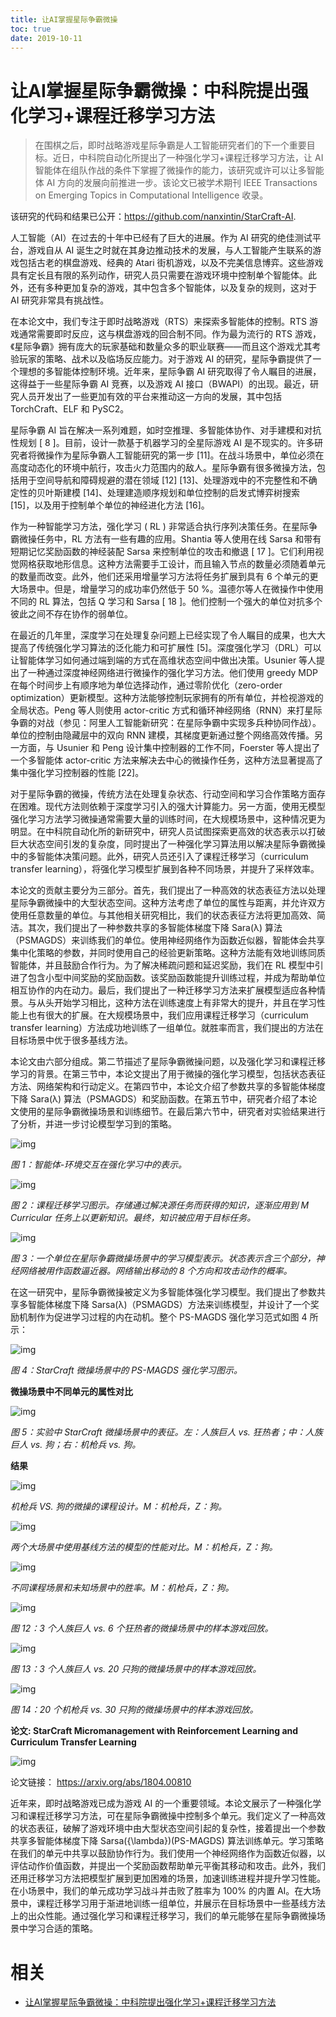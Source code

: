 ```yaml
---
title: 让AI掌握星际争霸微操
toc: true
date: 2019-10-11
---
```

# 让AI掌握星际争霸微操：中科院提出强化学习+课程迁移学习方法









> 在围棋之后，即时战略游戏星际争霸是人工智能研究者们的下一个重要目标。近日，中科院自动化所提出了一种强化学习+课程迁移学习方法，让 AI 智能体在组队作战的条件下掌握了微操作的能力，该研究或许可以让多智能体 AI 方向的发展向前推进一步。该论文已被学术期刊 IEEE Transactions on Emerging Topics in Computational Intelligence 收录。

该研究的代码和结果已公开：https://github.com/nanxintin/StarCraft-AI.

人工智能（AI）在过去的十年中已经有了巨大的进展。作为 AI 研究的绝佳测试平台，游戏自从 AI 诞生之时就在其身边推动技术的发展，与人工智能产生联系的游戏包括古老的棋盘游戏、经典的 Atari 街机游戏，以及不完美信息博弈。这些游戏具有定长且有限的系列动作，研究人员只需要在游戏环境中控制单个智能体。此外，还有多种更加复杂的游戏，其中包含多个智能体，以及复杂的规则，这对于 AI 研究非常具有挑战性。

在本论文中，我们专注于即时战略游戏（RTS）来探索多智能体的控制。RTS 游戏通常需要即时反应，这与棋盘游戏的回合制不同。作为最为流行的 RTS 游戏，《星际争霸》拥有庞大的玩家基础和数量众多的职业联赛——而且这个游戏尤其考验玩家的策略、战术以及临场反应能力。对于游戏 AI 的研究，星际争霸提供了一个理想的多智能体控制环境。近年来，星际争霸 AI 研究取得了令人瞩目的进展，这得益于一些星际争霸 AI 竞赛，以及游戏 AI 接口（BWAPI）的出现。最近，研究人员开发出了一些更加有效的平台来推动这一方向的发展，其中包括 TorchCraft、ELF 和 PySC2。

星际争霸 AI 旨在解决一系列难题，如时空推理、多智能体协作、对手建模和对抗性规划 [ 8 ]。目前，设计一款基于机器学习的全星际游戏 AI 是不现实的。许多研究者将微操作为星际争霸人工智能研究的第一步 [11]。在战斗场景中，单位必须在高度动态化的环境中航行，攻击火力范围内的敌人。星际争霸有很多微操方法，包括用于空间导航和障碍规避的潜在领域 [12] [13]、处理游戏中的不完整性和不确定性的贝叶斯建模 [14]、处理建造顺序规划和单位控制的启发式博弈树搜索 [15]，以及用于控制单个单位的神经进化方法 [16]。

作为一种智能学习方法，强化学习 ( RL ) 非常适合执行序列决策任务。在星际争霸微操任务中，RL 方法有一些有趣的应用。Shantia 等人使用在线 Sarsa 和带有短期记忆奖励函数的神经装配 Sarsa 来控制单位的攻击和撤退 [ 17 ]。它们利用视觉网格获取地形信息。这种方法需要手工设计，而且输入节点的数量必须随着单元的数量而改变。此外，他们还采用增量学习方法将任务扩展到具有 6 个单元的更大场景中。但是，增量学习的成功率仍然低于 50 %。温德尔等人在微操作中使用不同的 RL 算法，包括 Q 学习和 Sarsa [ 18 ]。他们控制一个强大的单位对抗多个彼此之间不存在协作的弱单位。

在最近的几年里，深度学习在处理复杂问题上已经实现了令人瞩目的成果，也大大提高了传统强化学习算法的泛化能力和可扩展性 [5]。深度强化学习（DRL）可以让智能体学习如何通过端到端的方式在高维状态空间中做出决策。Usunier 等人提出了一种通过深度神经网络进行微操作的强化学习方法。他们使用 greedy MDP 在每个时间步上有顺序地为单位选择动作，通过零阶优化（zero-order optimization）更新模型。这种方法能够控制玩家拥有的所有单位，并检视游戏的全局状态。Peng 等人则使用 actor-critic 方式和循环神经网络（RNN）来打星际争霸的对战（参见：阿里人工智能新研究：在星际争霸中实现多兵种协同作战）。单位的控制由隐藏层中的双向 RNN 建模，其梯度更新通过整个网络高效传播。另一方面，与 Usunier 和 Peng 设计集中控制器的工作不同，Foerster 等人提出了一个多智能体 actor-critic 方法来解决去中心的微操作任务，这种方法显著提高了集中强化学习控制器的性能 [22]。

对于星际争霸的微操，传统方法在处理复杂状态、行动空间和学习合作策略方面存在困难。现代方法则依赖于深度学习引入的强大计算能力。另一方面，使用无模型强化学习方法学习微操通常需要大量的训练时间，在大规模场景中，这种情况更为明显。在中科院自动化所的新研究中，研究人员试图探索更高效的状态表示以打破巨大状态空间引发的复杂度，同时提出了一种强化学习算法用以解决星际争霸微操中的多智能体决策问题。此外，研究人员还引入了课程迁移学习（curriculum transfer learning），将强化学习模型扩展到各种不同场景，并提升了采样效率。

本论文的贡献主要分为三部分。首先，我们提出了一种高效的状态表征方法以处理星际争霸微操中的大型状态空间。这种方法考虑了单位的属性与距离，并允许双方使用任意数量的单位。与其他相关研究相比，我们的状态表征方法将更加高效、简洁。其次，我们提出了一种参数共享的多智能体梯度下降 Sara(λ) 算法（PSMAGDS）来训练我们的单位。使用神经网络作为函数近似器，智能体会共享集中化策略的参数，并同时使用自己的经验更新策略。这种方法能有效地训练同质智能体，并且鼓励合作行为。为了解决稀疏问题和延迟奖励，我们在 RL 模型中引进了包含小型中间奖励的奖励函数。该奖励函数能提升训练过程，并成为帮助单位相互协作的内在动力。最后，我们提出了一种迁移学习方法来扩展模型适应各种情景。与从头开始学习相比，这种方法在训练速度上有非常大的提升，并且在学习性能上也有很大的扩展。在大规模场景中，我们应用课程迁移学习（curriculum transfer learning）方法成功地训练了一组单位。就胜率而言，我们提出的方法在目标场景中优于很多基线方法。

本论文由六部分组成。第二节描述了星际争霸微操问题，以及强化学习和课程迁移学习的背景。在第三节中，本论文提出了用于微操的强化学习模型，包括状态表征方法、网络架构和行动定义。在第四节中，本论文介绍了参数共享的多智能体梯度下降 Sara(λ) 算法（PSMAGDS）和奖励函数。在第五节中，研究者介绍了本论文使用的星际争霸微操场景和训练细节。在最后第六节中，研究者对实验结果进行了分析，并进一步讨论模型学习到的策略。

![img](https://image.jiqizhixin.com/uploads/editor/08dcf1dd-7322-4eb5-a082-285f75c7aa3f/1522995881058.jpg)

*图 1：智能体-环境交互在强化学习中的表示。*

![img](https://image.jiqizhixin.com/uploads/editor/e2b203a4-d6b2-4249-8040-88137d709606/1522995881160.jpg)

*图 2：课程迁移学习图示。存储通过解决源任务而获得的知识，逐渐应用到 M Curricular 任务上以更新知识。最终，知识被应用于目标任务。*

![img](https://image.jiqizhixin.com/uploads/editor/2d6e6b39-f356-4bf9-a045-bf6cda1c7840/1522995881472.jpg)

*图 3：一个单位在星际争霸微操场景中的学习模型表示。状态表示含三个部分，神经网络被用作函数逼近器。网络输出移动的 8 个方向和攻击动作的概率。*

在这一研究中，星际争霸微操被定义为多智能体强化学习模型。我们提出了参数共享多智能体梯度下降 Sarsa(λ)（PSMAGDS）方法来训练模型，并设计了一个奖励机制作为促进学习过程的内在动机。整个 PS-MAGDS 强化学习范式如图 4 所示：

![img](https://image.jiqizhixin.com/uploads/editor/7e275847-56c5-4546-b15a-173f9cf59623/1522995881562.jpg)

*图 4：StarCraft 微操场景中的 PS-MAGDS 强化学习图示。*

**微操场景中不同单元的属性对比**

![img](https://image.jiqizhixin.com/uploads/editor/7818a560-d4fa-40e3-84a2-4b2a888411c1/1522995881344.jpg)

*图 5：实验中 StarCraft 微操场景中的表征。左：人族巨人 vs. 狂热者；中：人族巨人 vs. 狗；右：机枪兵 vs. 狗。*

**结果**

![img](https://image.jiqizhixin.com/uploads/editor/fb3022e5-c448-40cd-a402-04a584c6ba48/1522995881686.jpg)

*机枪兵 VS. 狗的微操的课程设计。M：机枪兵，Z：狗。*

![img](https://image.jiqizhixin.com/uploads/editor/2d729353-5e5e-4b81-a981-d984b8387f6f/1522995881642.jpg)

*两个大场景中使用基线方法的模型的性能对比。M：机枪兵，Z：狗。*

![img](https://image.jiqizhixin.com/uploads/editor/5dbe3f8b-7251-4534-807d-9d65fd688101/1522995882441.jpg)

*不同课程场景和未知场景中的胜率。M：机枪兵，Z：狗。*

![img](https://image.jiqizhixin.com/uploads/editor/febbdca5-7555-4ccf-b9b1-1eb4c313cb5c/1522995883790.jpg)

*图 12：3 个人族巨人 vs. 6 个狂热者的微操场景中的样本游戏回放。*

![img](https://image.jiqizhixin.com/uploads/editor/f7a4c35c-069d-4875-b22d-725f9e6c4e0c/1522995882360.jpg)

*图 13：3 个人族巨人 vs. 20 只狗的微操场景中的样本游戏回放。*

![img](https://image.jiqizhixin.com/uploads/editor/56e6038a-a6cf-4d08-8b5d-0b361927789c/1522995883617.jpg)

*图 14：20 个机枪兵 vs. 30 只狗的微操场景中的样本游戏回放。*

**论文: StarCraft Micromanagement with Reinforcement Learning and Curriculum Transfer Learning**

![img](https://image.jiqizhixin.com/uploads/editor/ac9a89fe-d6db-4368-af7b-312df17c5c4a/1522995882530.jpg)

论文链接： https://arxiv.org/abs/1804.00810

近年来，即时战略游戏已成为游戏 AI 的一个重要领域。本论文展示了一种强化学习和课程迁移学习方法，可在星际争霸微操中控制多个单元。我们定义了一种高效的状态表征，破解了游戏环境中由大型状态空间引起的复杂性，接着提出一个参数共享多智能体梯度下降 Sarsa({\lambda})(PS-MAGDS) 算法训练单元。学习策略在我们的单元中共享以鼓励协作行为。我们使用一个神经网络作为函数近似器，以评估动作价值函数，并提出一个奖励函数帮助单元平衡其移动和攻击。此外，我们还用迁移学习方法把模型扩展到更加困难的场景，加速训练进程并提升学习性能。在小场景中，我们的单元成功学习战斗并击败了胜率为 100% 的内置 AI。在大场景中，课程迁移学习用于渐进地训练一组单位，并展示在目标场景中一些基线方法上的出众性能。通过强化学习和课程迁移学习，我们的单元能够在星际争霸微操场景中学习合适的策略。


# 相关

- [让AI掌握星际争霸微操：中科院提出强化学习+课程迁移学习方法](https://www.jiqizhixin.com/articles/2018-04-06-4)
